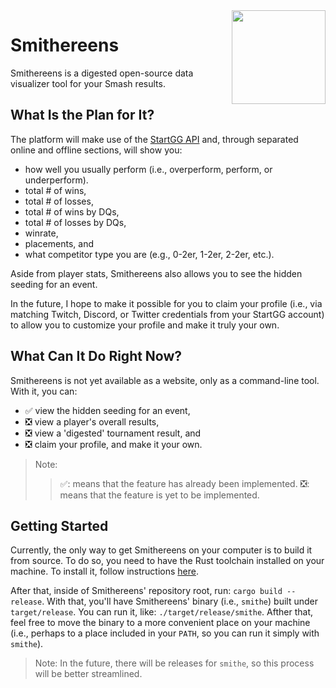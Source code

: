 <img align="right" src="assets/favicon.png" width="150px" />

# Smithereens

Smithereens is a digested open-source data visualizer tool for your Smash results. 

## What Is the Plan for It?

The platform will make use of the [StartGG API](https://developer.smash.gg/docs/intro/) and, through separated online and offline sections, will show you:
- how well you usually perform (i.e., overperform, perform, or underperform).
- total # of wins,
- total # of losses,
- total # of wins by DQs,
- total # of losses by DQs,
- winrate,
- placements, and
- what competitor type you are (e.g., 0-2er, 1-2er, 2-2er, etc.).

Aside from player stats, Smithereens also allows you to see the hidden seeding for an event.

In the future, I hope to make it possible for you to claim your profile (i.e., via matching Twitch, Discord, or Twitter credentials from your StartGG account) to allow you to customize your profile and make it truly your own.

## What Can It Do Right Now?

Smithereens is not yet available as a website, only as a command-line tool. With it, you can:
- ✅ view the hidden seeding for an event, 
- ❎ view a player's overall results,
- ❎ view a 'digested' tournament result, and
- ❎ claim your profile, and make it your own.

> Note:
>> ✅: means that the feature has already been implemented.
>> ❎: means that the feature is yet to be implemented.

## Getting Started

Currently, the only way to get Smithereens on your computer is to build it from source. To do so, you need to have the Rust toolchain installed on your machine. To install it, follow instructions [here](https://www.rust-lang.org/tools/install).

After that, inside of Smithereens' repository root, run: `cargo build --release`. With that, you'll have Smithereens' binary (i.e., `smithe`) built under `target/release`. You can run it, like: `./target/release/smithe`. Afther that, feel free to move the binary to a more convenient place on your machine (i.e., perhaps to a place included in your `PATH`, so you can run it simply with `smithe`).

> Note: In the future, there will be releases for `smithe`, so this process will be better streamlined.